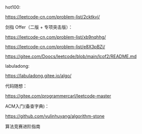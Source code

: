 hot100:

https://leetcode-cn.com/problem-list/2cktkvj/

剑指 Offer（二版 + 专项突击版）：

https://leetcode-cn.com/problem-list/xb9nqhhg/

https://leetcode-cn.com/problem-list/e8X3pBZi/

https://gitee.com/Doocs/leetcode/blob/main/lcof2/README.md

labuladong: 

https://labuladong.gitee.io/algo/

代码随想：

https://gitee.com/programmercarl/leetcode-master

ACM入门(备查字典)：

https://github.com/yulinhuyang/algorithm-stone

算法竞赛进阶指南 
